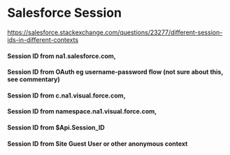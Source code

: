 # Salesforce Session

https://salesforce.stackexchange.com/questions/23277/different-session-ids-in-different-contexts

#### Session ID from na1.salesforce.com,
#### Session ID from OAuth eg username-password flow (not sure about this, see commentary)
#### Session ID from c.na1.visual.force.com,
#### Session ID from namespace.na1.visual.force.com,
#### Session ID from $Api.Session_ID
#### Session ID from Site Guest User or other anonymous context

